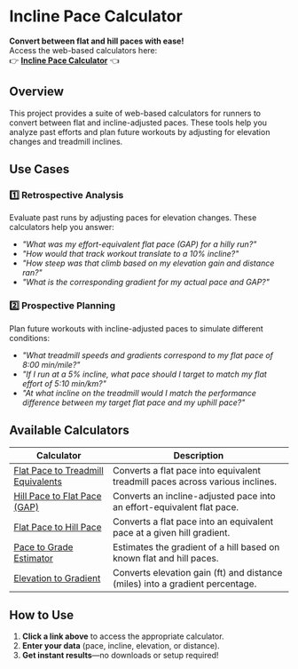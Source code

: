 # Incline Pace Calculator

**Convert between flat and hill paces with ease!**  
Access the web-based calculators here:  
👉 **[Incline Pace Calculator](https://dbeatty10.github.io/incline-pace-calculator/)** 👈  

## Overview

This project provides a suite of web-based calculators for runners to convert between flat and incline-adjusted paces. These tools help you analyze past efforts and plan future workouts by adjusting for elevation changes and treadmill inclines.

## Use Cases

### 1️⃣ Retrospective Analysis
Evaluate past runs by adjusting paces for elevation changes. These calculators help you answer:
- *"What was my effort-equivalent flat pace (GAP) for a hilly run?"*
- *"How would that track workout translate to a 10% incline?"*
- *"How steep was that climb based on my elevation gain and distance ran?"*
- *"What is the corresponding gradient for my actual pace and GAP?"*

### 2️⃣ Prospective Planning
Plan future workouts with incline-adjusted paces to simulate different conditions:
- *"What treadmill speeds and gradients correspond to my flat pace of 8:00 min/mile?"*
- *"If I run at a 5% incline, what pace should I target to match my flat effort of 5:10 min/km?"*
- *"At what incline on the treadmill would I match the performance difference between my target flat pace and my uphill pace?"*

## Available Calculators

| Calculator | Description |
|------------|-------------|
| [Flat Pace to Treadmill Equivalents](https://dbeatty10.github.io/incline-pace-calculator/flat_to_treadmill.html) | Converts a flat pace into equivalent treadmill paces across various inclines. |
| [Hill Pace to Flat Pace (GAP)](https://dbeatty10.github.io/incline-pace-calculator/hill_to_flat.html) | Converts an incline-adjusted pace into an effort-equivalent flat pace. |
| [Flat Pace to Hill Pace](https://dbeatty10.github.io/incline-pace-calculator/flat_to_hill.html) | Converts a flat pace into an equivalent pace at a given hill gradient. |
| [Pace to Grade Estimator](https://dbeatty10.github.io/incline-pace-calculator/pace_to_grade.html) | Estimates the gradient of a hill based on known flat and hill paces. |
| [Elevation to Gradient](https://dbeatty10.github.io/incline-pace-calculator/elevation_to_gradient.html) | Converts elevation gain (ft) and distance (miles) into a gradient percentage. |

## How to Use

1. **Click a link above** to access the appropriate calculator.
2. **Enter your data** (pace, incline, elevation, or distance).
3. **Get instant results**—no downloads or setup required!
